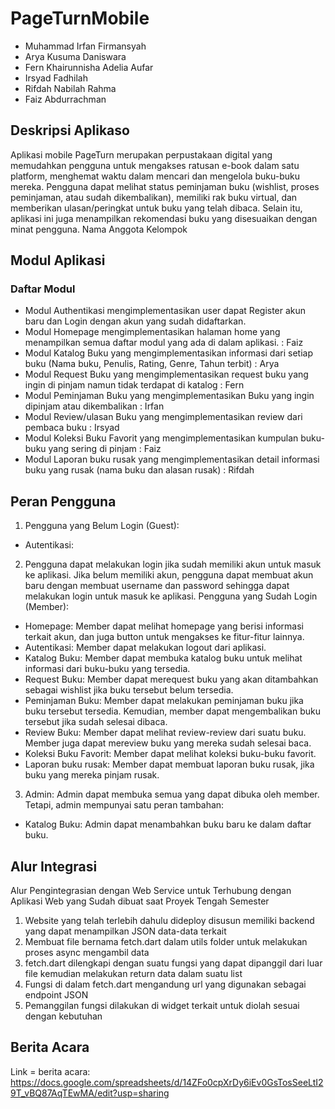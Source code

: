 # PageTurnMobile


- Muhammad Irfan Firmansyah
- Arya Kusuma Daniswara
- Fern Khairunnisha Adelia Aufar
- Irsyad Fadhilah
- Rifdah Nabilah Rahma
- Faiz Abdurrachman

## Deskripsi Aplikaso

Aplikasi mobile PageTurn merupakan perpustakaan digital yang memudahkan pengguna untuk mengakses ratusan e-book dalam satu platform, menghemat waktu dalam mencari dan mengelola buku-buku mereka. Pengguna dapat melihat status peminjaman buku (wishlist, proses peminjaman, atau sudah dikembalikan), memiliki rak buku virtual, dan memberikan ulasan/peringkat untuk buku yang telah dibaca. Selain itu, aplikasi ini juga menampilkan rekomendasi buku yang disesuaikan dengan minat pengguna.
Nama Anggota Kelompok

## Modul Aplikasi

### Daftar Modul
- Modul Authentikasi mengimplementasikan user dapat Register akun baru dan Login dengan akun yang sudah didaftarkan.
- Modul Homepage mengimplementasikan halaman home yang menampilkan semua daftar modul yang ada di dalam aplikasi. : Faiz
- Modul Katalog Buku yang mengimplementasikan informasi dari setiap buku (Nama buku, Penulis, Rating, Genre, Tahun terbit) : Arya
- Modul Request Buku yang mengimplementasikan request buku yang ingin di pinjam namun tidak terdapat di katalog : Fern
- Modul Peminjaman Buku yang mengimplementasikan Buku yang ingin dipinjam atau dikembalikan : Irfan
- Modul Review/ulasan Buku yang mengimplementasikan review dari pembaca buku : Irsyad
- Modul Koleksi Buku Favorit yang mengimplementasikan kumpulan buku-buku yang sering di pinjam : Faiz
- Modul Laporan buku rusak yang mengimplementasikan detail informasi buku yang rusak (nama buku dan alasan rusak) : Rifdah

## Peran Pengguna

1. Pengguna yang Belum Login (Guest):

- Autentikasi:

2. Pengguna dapat melakukan login jika sudah memiliki akun untuk masuk ke aplikasi. Jika belum memiliki akun, pengguna dapat membuat akun baru dengan membuat username dan password sehingga dapat melakukan login untuk masuk ke aplikasi.
Pengguna yang Sudah Login (Member):

- Homepage:
Member dapat melihat homepage yang berisi informasi terkait akun, dan juga button untuk mengakses ke fitur-fitur lainnya.
- Autentikasi:
Member dapat melakukan logout dari aplikasi.
- Katalog Buku:
Member dapat membuka katalog buku untuk melihat informasi dari buku-buku yang tersedia.
- Request Buku:
Member dapat merequest buku yang akan ditambahkan sebagai wishlist jika buku tersebut belum tersedia.
- Peminjaman Buku:
Member dapat melakukan peminjaman buku jika buku tersebut tersedia. Kemudian, member dapat mengembalikan buku tersebut jika sudah selesai dibaca.
- Review Buku:
Member dapat melihat review-review dari suatu buku. Member juga dapat mereview buku yang mereka sudah selesai baca.
- Koleksi Buku Favorit:
Member dapat melihat koleksi buku-buku favorit.
- Laporan buku rusak:
Member dapat membuat laporan buku rusak, jika buku yang mereka pinjam rusak.

3. Admin:
Admin dapat membuka semua yang dapat dibuka oleh member. Tetapi, admin mempunyai satu peran tambahan:
- Katalog Buku:
Admin dapat menambahkan buku baru ke dalam daftar buku.



## Alur Integrasi 
Alur Pengintegrasian dengan Web Service untuk Terhubung dengan Aplikasi Web yang Sudah dibuat saat Proyek Tengah Semester

1. Website yang telah terlebih dahulu dideploy disusun memiliki backend yang dapat menampilkan JSON data-data terkait
2. Membuat file bernama fetch.dart dalam utils folder untuk melakukan proses async mengambil data
3. fetch.dart dilengkapi dengan suatu fungsi yang dapat dipanggil dari luar file kemudian melakukan return data dalam suatu list
4. Fungsi di dalam fetch.dart mengandung url yang digunakan sebagai endpoint JSON
5. Pemanggilan fungsi dilakukan di widget terkait untuk diolah sesuai dengan kebutuhan


## Berita Acara
Link = berita acara: https://docs.google.com/spreadsheets/d/14ZFo0cpXrDy6iEv0GsTosSeeLtI29T_vBQ87AqTEwMA/edit?usp=sharing
